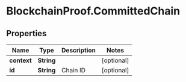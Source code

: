 # BlockchainProof.CommittedChain

## Properties
Name | Type | Description | Notes
------------ | ------------- | ------------- | -------------
**context** | **String** |  | [optional] 
**id** | **String** | Chain ID | [optional] 


